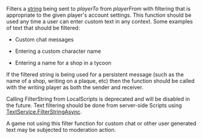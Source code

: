Filters a [string](https://developer.roblox.com/articles/String) being sent to _playerTo_ from _playerFrom_ with filtering that is appropriate to the given player's account settings. This function should be used any time a user can enter custom text in any context. Some examples of text that should be filtered:

* Custom chat messages

* Entering a custom character name

* Entering a name for a shop in a tycoon

If the filtered string is being used for a persistent message (such as the name of a shop, writing on a plaque, etc) then the function should be called with the writing player as both the sender and receiver.

Calling FilterString from LocalScripts is deprecated and will be disabled in the future. Text filtering should be done from server-side Scripts using [TextService.FilterStringAsync](https://developer.roblox.com/api-reference/function/TextService/FilterStringAsync).

A game not using this filter function for custom chat or other user generated text may be subjected to moderation action.